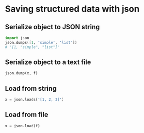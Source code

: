 # Saving structured data with json

## Serialize object to JSON string

```py
import json
json.dumps([1, 'simple', 'list'])
# '[1, "simple", "list"]'
```

## Serialize object to a text file

```py
json.dump(x, f)
```

## Load from string

```py
x = json.loads('[1, 2, 3]')
```

## Load from file

```py
x = json.load(f)
```
